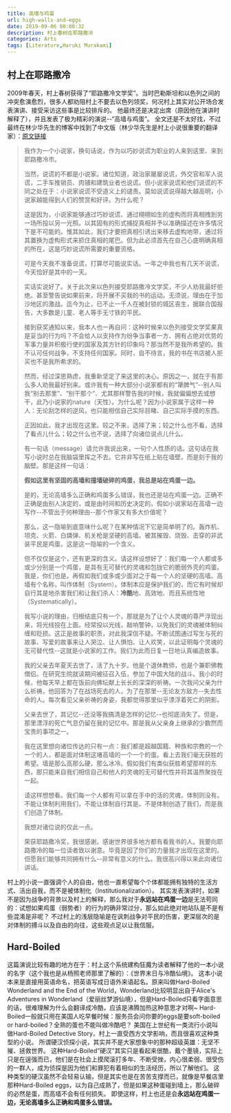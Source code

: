 ```yaml
---
title: 高墙与鸡蛋
url: high-walls-and-eggs
date: 2019-09-06 00:00:32
description: 村上春树在耶路撒冷
categories: Arts
tags: [Literature,Haruki Murakami]
---
```


## 村上在耶路撒冷
2009年春天，村上春树获得了“耶路撒冷文学奖”。当时巴勒斯坦和以色列之间的冲突愈演愈烈，很多人都劝阻村上不要去以色列领奖，何况村上其实对公开场合发表演讲、接受采访这些事是比较排斥的。
他最终还是决定出席（原因他在演讲时解释了），并且发表了极为精彩的演说--“高墙与鸡蛋”。
全文还是不太好找，不过最终在林少华先生的博客中找到了中文版（林少华先生是村上小说很重要的翻译家）：[原文链接](http://blog.sina.com.cn/s/blog_48f36ce00100e3qd.html)

> 我作为一个小说家，换句话说，作为以巧妙说谎为职业的人来到这里、来到耶路撒冷市。
>
> 当然，说谎的不都是小说家。诸位知道，政治家屡屡说谎，外交官和军人说谎，二手车推销员、肉铺和建筑业者也说谎。但小说家说谎和他们说谎的不同之处在于：小说家说谎不受道义上的谴责。莫如说谎说得越大越高明，小说家越能得到人们的赞赏和好评。为什么呢？
>
> 这是因为，小说家能够通过巧妙说谎、通过栩栩如生的虚构而将真相拽到另一场所投以另一光照。以其固有的形式捕捉真相并予以准确描述在许多情况下是不可能的。惟其如此，我们才要把真相引诱出来移去虚构地带，通过将其置换为虚构形式来抓住真相的尾巴。但为此必须首先在自己心底明确真相的所在，这是巧妙说谎所需要的重要资格。
>
> 可是今天我不准备说谎，打算尽可能说实话。一年之中我也有几天不说谎，今天恰好是其中的一天。
>
> 实话实说好了。关于此次来以色列接受耶路撒冷文学奖，不少人劝我最好拒绝。甚至警告说如果前来，将开展不买我的书的运动。无须说，理由在于加沙地区的激战。迄今为止，已不止一千人在被封锁的城区丧生，据联合国报告，大多数是儿童、老人等手无寸铁的平民。
>
> 接到获奖通知以来，我本人也一再自问：这种时候来以色列接受文学奖果真是妥当的行为吗？不会给人以支持作为纷争当事者一方、拥有占绝对优势的军事力量并积极行使的国家及其方针的印象吗？那当然不是我所希望的。我不认可任何战争，不支持任何国家。同时，自不待言，我的书在书店被人拒买也不是我所希求的。
>
> 然而，经过深思熟虑，我重新坚定了来这里的决心。原因之一，就在于有那么多人劝我最好别来。或许我有一种大部分小说家都有的“犟脾气”--别人叫我“别去那里”、“别干那个”、尤其那样警告我的时候，我就偏偏想去或想干，此乃小说家的nature（天性）。为什么呢？因为小说家属于这样一种人：无论刮怎样的逆风，也只能相信自己实际目睹、自己实际手摸的东西。
>
> 正因如此，我才出现在这里。较之不来，选择了来；较之什么也不看，选择了看点儿什么；较之什么也不说，选择了向诸位说点儿什么。
>
> 有一句话（message）请允许我说出来，一句个人性质的话。这句话在我写小说时总在我脑袋里挥之不去。它并非写在纸上贴在墙壁，而是刻于我的脑壁。那是这样一句话：
>
> **假如这里有坚固的高墙和撞墙破碎的鸡蛋，我总是站在鸡蛋一边。**
>
> 是的，无论高墙多么正确和鸡蛋多么错误，我也还是站在鸡蛋一边。正确不正确是由别人决定的，或是由时间和历史决定的。假如小说家站在高墙一边写作--不管出于何种理由--那个作家又有多大价值呢？
>
> 那么，这一隐喻到底意味什么呢？在某种情况下它是简单明了的。轰炸机、坦克、火箭、白燐弹、机关枪是坚硬的高墙。被其摧毁、烧毁、击穿的非武装平民是鸡蛋。这是这一隐喻的一个含义。
>
> 但不仅仅是这个，还有更深的含义。请这样设想好了：我们每一个人都或多或少分别是一个鸡蛋，是具有无可替代的灵魂和包拢它的脆弱外壳的鸡蛋。我是，你们也是。再假如我们或多或少面对之于每一个人的坚硬的高墙。高墙有个名称，叫作体制（System）。体制本应是保护我们的，而它有时候却自行其是地杀害我们和让我们杀人：**冷酷**地、高效地、而且系统性地（Systematically）。
>
> 我写小说的理由，归根结底只有一个，那就是为了让个人灵魂的尊严浮现出来，将光线投在上面。经常投以光线，敲响警钟，以免我们的灵魂被体制纠缠和贬损。这正是故事的职责，对此我深信不疑。不断试图通过写生与死的故事、写爱的故事来让人哭泣、让人惧怕、让人欢笑，以此证明每个灵魂的无可替代性--这就是小说家的工作。我们为此而日复一日地认真编造故事。
>
> 我的父亲去年夏天去世了，活了九十岁。他是个退休教师，也是个兼职佛教僧侣。在研究生院就读期间被征召入伍，参加了中国大陆的战斗。我小的时候，他每天早上都在饭前向佛坛献上长长的深深的祈祷。一次我问父亲为什么祈祷，他回答为了在战场死去的人，为了在那里--无论友方敌方--失去性命的人。每次看见父亲祈祷的身姿，我都觉得那里似乎漂浮着死亡的阴影。
>
> 父亲去世了，其记忆--还没等我搞清是怎样的记忆--也彻底消失了。但是，那里漂浮的死亡气息仍留在我的记忆中。那是我从父亲身上继承的少数然而宝贵的事项之一。
>
> 我在这里想向诸位传达的只有一点：我们都是超越国籍、种族和宗教的一个一个的人，都是面对体制这堵高墙的一个一个的蛋。看上去我们毫无获胜的希望。墙是那么高那么硬，那么冰冷。假如我们有类似获胜希望那样的东西，那只能来自我们相信自己和他人的灵魂的无可替代性并将其温煦聚拢在一起。
>
> 请这样想想看。我们每一个人都有可以拿在手中的活的灵魂，体制则没有。不能让体制利用我们，不能让体制自行其是。不是体制创造了我们，而是我们创造了体制。
>
> 我想对诸位说的仅此一点。
>
> 荣获耶路撒冷奖，我很感谢。感谢世界很多地方都有看我书的人。我要向耶路撒冷的每一位读者致以谢意。毕竟是因了你们的力量我才出现在这里的。但愿我们能够共同拥有什么--非常有意义的什么。我很高兴得以来此向诸位讲话。

村上的小说一直强调个人的自由，他也一直希望每个个体都能拥有独特的生活方式、活出自我，而不是被体制化（Institutionalization）。
其实发表演讲时，如果不是因为战争的背景以及村上的解释，那么我对于**永远站在鸡蛋一边**是无法苟同的：试想如果鸡蛋（弱势者）的行为的确非常过分，那么如此绝对地站队是不是有些混淆是非呢？
不过村上的浅层隐喻是在讽刺战争对平民的伤害，更深层次的是对体制的搏斗以及自由的向往，这些观点足以让我信服。

## Hard-Boiled
这篇演说比较有趣的地方在于：村上这个系统建构狂魔为读者解释了他的一本小说的名字（这个我也是从杨照老师那里了解的）：《世界末日与冷酷仙境》。
这本小说本来是直接用英语命名，把英语写成日语外来语起名。原来叫做Hard-Boiled Wonderland and the End of the World，Wonderland比较明显出自于Alice's Adventures in Wonderland（爱丽丝梦游仙境），但是Hard-Boiled只看字面意思的话，很难理解为什么会翻译成冷酷，应该是沸腾加热这种意思才对啊~
Hard-Boiled一般就只用在美国人吃早餐时候：服务员会问你要的eggs是要soft-boiled or hard-boiled？全熟的蛋也不能叫做冷酷吧？
美国在上世纪有一类流行小说叫做Hard-Boiled Detective Story，村上一直受西方文学影响，而且很喜欢这种类型的小说。
所谓硬汉侦探小说，其实并不是大家想象中的那种超级英雄：无坚不摧、拯救世界。
这种Hard-Boiled“硬汉”其实只是看起来很酷，戴个墨镜，实际上只是在逞强而已，他们是在社会上摸爬滚打多年、不断受挫，内心很柔弱、很受伤的一群人，成为侦探是因为他们和罪犯有着相似的生活经历，所以了解他们。
这种类型的硬汉虽然不会轻易认输，但是其实也是在苦苦支撑而已，就像是早餐店里那种Hard-Boiled eggs，以为自己成熟了，但是如果这种蛋碰到墙上，那么破碎的必然是蛋，而高墙不会有任何损失。
即使这样，村上也还是会**永远站在鸡蛋一边，无论高墙多么正确和鸡蛋多么错误。**
